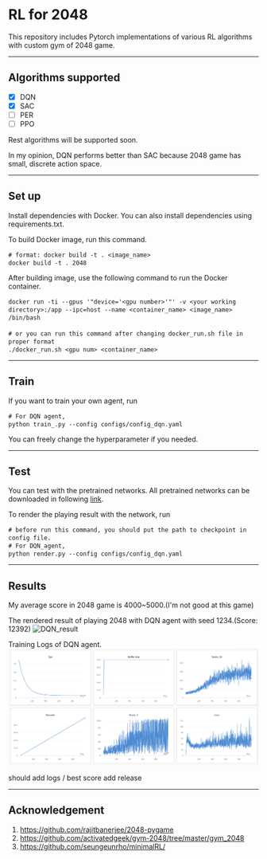 # RL for 2048
This repository includes Pytorch implementations of various RL algorithms with custom gym of 2048 game.

---

## Algorithms supported

- [x] DQN
- [x] SAC
- [ ] PER
- [ ] PPO

Rest algorithms will be supported soon.

In my opinion, DQN performs better than SAC because 2048 game has small, discrete action space.


---
## Set up

Install dependencies with Docker. You can also install dependencies using requirements.txt.

To build Docker image, run this command.
```
# format: docker build -t . <image_name>
docker build -t . 2048
```

After building image, use the following command to run the Docker container.
```
docker run -ti --gpus '"device='<gpu number>'"' -v <your working directory>:/app --ipc=host --name <container_name> <image_name> /bin/bash

# or you can run this command after changing docker_run.sh file in proper format
./docker_run.sh <gpu num> <container_name>
```
---
## Train
If you want to train your own agent, run
```
# For DQN agent,
python train_.py --config configs/config_dqn.yaml
```

You can freely change the hyperparameter if you needed.

---
## Test

You can test with the pretrained networks.
All pretrained networks can be downloaded in following [link](https://drive.google.com/drive/folders/1KJupRZ0yWHufZ4-E0Ns3QRr-CR4n7CNu?usp=share_link).


To render the playing result with the network, run
```
# before run this command, you should put the path to checkpoint in config file.
# For DQN_agent,
python render.py --config configs/config_dqn.yaml

```

---
## Results
My average score in 2048 game is  4000~5000.(I'm not good at this game) 

The rendered result of playing 2048 with DQN agent with seed 1234.(Score: 12392)
![DQN_result](./gifs/game_play_dqn_12392.gif)

Training Logs of DQN agent.
![Training_log_of_DQN](./imgs/Training_log_dqn.png)

should add logs / best score 
add release



---
## Acknowledgement
1. https://github.com/rajitbanerjee/2048-pygame
2. https://github.com/activatedgeek/gym-2048/tree/master/gym_2048
3. https://github.com/seungeunrho/minimalRL/